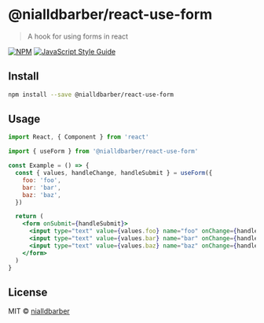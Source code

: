 # @nialldbarber/react-use-form

> A hook for using forms in react

[![NPM](https://img.shields.io/npm/v/@nialldbarber/react-use-form.svg)](https://www.npmjs.com/package/@nialldbarber/react-use-form) [![JavaScript Style Guide](https://img.shields.io/badge/code_style-standard-brightgreen.svg)](https://standardjs.com)

## Install

```bash
npm install --save @nialldbarber/react-use-form
```

## Usage

```jsx
import React, { Component } from 'react'

import { useForm } from '@nialldbarber/react-use-form'

const Example = () => {
  const { values, handleChange, handleSubmit } = useForm({
    foo: 'foo',
    bar: 'bar',
    baz: 'baz',
  })

  return (
    <form onSubmit={handleSubmit}>
      <input type="text" value={values.foo} name="foo" onChange={handleChange} />
      <input type="text" value={values.bar} name="bar" onChange={handleChange} />
      <input type="text" value={values.baz} name="baz" onChange={handleChange} />
    </form>
  )
}
```

## License

MIT © [nialldbarber](https://github.com/nialldbarber)


